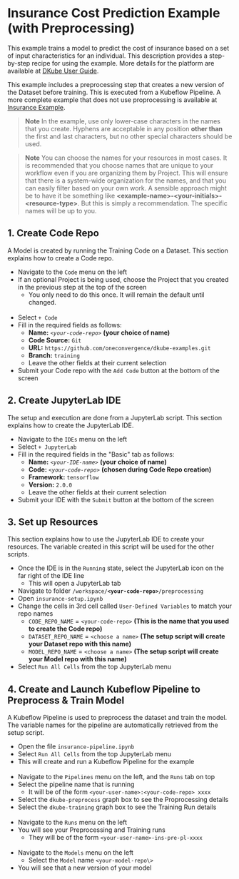 # Insurance Cost Prediction Example (with Preprocessing)
 
This example trains a model to predict the cost of insurance based on a set of input characteristics for an individual.  This description provides a step-by-step recipe for using the example.  More details for the platform are available at [DKube User Guide](https://www.dkube.io/guide/guide3_x/Getting_Started.html).

This example includes a preprocessing step that creates a new version of the Dataset before training.  This is executed from a Kubeflow Pipeline.  A more complete example that does not use proprocessing is available at [Insurance Example](../insurance/readme.md).

> **Note** In the example, use only lower-case characters in the names that you create. Hyphens are acceptable in any position **other than** the first and last characters, but no other special characters should be used.

> **Note** You can choose the names for your resources in most cases.  It is recommended that you choose names that are unique to your workflow even if you are organizing them by Project.  This will ensure that there is a system-wide organization for the names, and that you can easily filter based on your own work.  A sensible approach might be to have it be something like **\<example-name\>-\<your-initials\>-\<resource-type\>**.  But this is simply a recommendation.  The specific names will be up to you.

## 1. Create Code Repo

A Model is created by running the Training Code on a Dataset.  This section explains how to create a Code repo.

- Navigate to the `Code` menu on the left
- If an optional Project is being used, choose the Project that you created in the previous step at the top of the screen
  - You only need to do this once.  It will remain the default until changed. <br><br>
- Select `+ Code`
- Fill in the required fields as follows:
  - **Name:** *`<your-code-repo>`* **(your choice of name)**
  - **Code Source:** `Git`
  - **URL:** `https://github.com/oneconvergence/dkube-examples.git`
  - **Branch:** `training`
  - Leave the other fields at their current selection 
- Submit your Code repo with the `Add Code` button at the bottom of the screen

## 2. Create JupyterLab IDE

The setup and execution are done from a JupyterLab script.  This section explains how to create the JupyterLab IDE.
 
- Navigate to the `IDEs` menu on the left
- Select `+ JupyterLab`
- Fill in the required fields in the "Basic" tab as follows:
  - **Name:** *`<your-IDE-name>`* **(your choice of name)**
  - **Code:** *`<your-code-repo>`* **(chosen during Code Repo creation)**
  - **Framework:** `tensorflow`
  - **Version:** `2.0.0`
  - Leave the other fields at their current selection 
- Submit your IDE with the `Submit` button at the bottom of the screen

## 3. Set up Resources

This section explains how to use the JupyterLab IDE to create your resources.  The variable created in this script will be used for the other scripts.
 
- Once the IDE is in the `Running` state, select the JupyterLab icon on the far right of the IDE line
  - This will open a JupyterLab tab
- Navigate to folder <code>/workspace/**\<your-code-repo\>**/preprocessing</code>
- Open `insurance-setup.ipynb`
- Change the cells in 3rd cell called `User-Defined Variables` to match your repo names
  - `CODE_REPO_NAME` = `<your-code-repo>`  **(This is the name that you used to create the Code repo)**
  - `DATASET_REPO_NAME` = `<choose a name>`  **(The setup script will create your Dataset repo with this name)**
  - `MODEL_REPO_NAME` = `<choose a name>`   **(The setup script will create your Model repo with this name)**
- Select `Run All Cells` from the top JupyterLab menu

## 4. Create and Launch Kubeflow Pipeline to Preprocess & Train Model

A Kubeflow Pipeline is used to preprocess the dataset and train the model.  The variable names for the pipeline are automatically retrieved from the setup script.

- Open the file `insurance-pipeline.ipynb`
- Select `Run All Cells` from the top JupyterLab menu
- This will create and run a Kubeflow Pipeline for the example <br> <br>
- Navigate to the `Pipelines` menu on the left, and the `Runs` tab on top
- Select the pipeline name that is running
  - It will be of the form `<your-user-name>:<your-code-repo> xxxx`
- Select the `dkube-preprocess` graph box to see the Proprocessing details
- Select the `dkube-training` graph box to see the Training Run details <br><br>
- Navigate to the `Runs` menu on the left
- You will see your Preprocessing and Training runs
  - They will be of the form `<your-user-name>-ins-pre-pl-xxxx` <br><br>
- Navigate to the `Models` menu on the left
  - Select the `Model` name `<your-model-repo\>`
- You will see that a new version of your model


